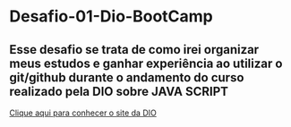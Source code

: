 # Desafio-01-Dio-BootCamp
## Esse desafio se trata de como irei organizar meus estudos e ganhar experiência ao utilizar o git/github durante o andamento do curso realizado pela DIO sobre JAVA SCRIPT
[Clique aqui para conhecer o site da DIO](https://www.dio.me/)
